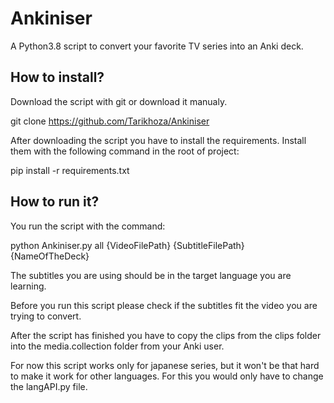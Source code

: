# Ankiniser
A Python3.8 script to convert your favorite TV series into an Anki deck.
## How to install?
Download the script with git or download it manualy.

git clone https://github.com/Tarikhoza/Ankiniser

After downloading the script you have to install the requirements.
Install them with the following command in the root of project:

pip install -r requirements.txt

## How to run it?
You run the script with the command:

python Ankiniser.py all {VideoFilePath} {SubtitleFilePath} {NameOfTheDeck}

The subtitles you are using should be in the target language you are learning.

Before you run this script please check if the subtitles fit the video you are trying to convert.

After the script has finished you have to copy the clips from the clips folder into the media.collection folder from your Anki user.

For now this script works only for japanese series, but it won't be that hard to make it work for other languages.
For this you would only have to change the langAPI.py file.
